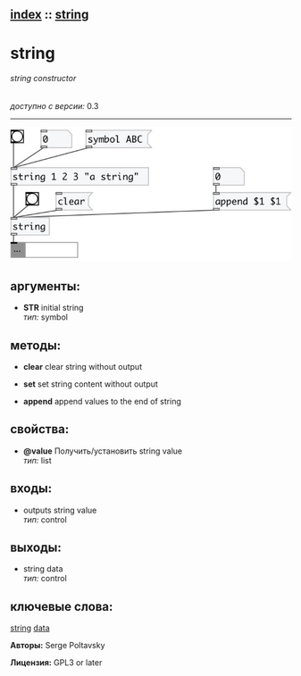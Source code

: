 [index](index.html) :: [string](category_string.html)
---

# string

###### string constructor

*доступно с версии:* 0.3

---




[![example](../examples/img/string.jpg)](../examples/pd/string.pd)



## аргументы:

* **STR**
initial string<br>
_тип:_ symbol<br>



## методы:

* **clear**
clear string without output<br>

* **set**
set string content without output<br>

* **append**
append values to the end of string<br>




## свойства:

* **@value** 
Получить/установить string value<br>
_тип:_ list<br>



## входы:

* outputs string value<br>
_тип:_ control



## выходы:

* string data<br>
_тип:_ control



## ключевые слова:

[string](keywords/string.html)
[data](keywords/data.html)






**Авторы:** Serge Poltavsky




**Лицензия:** GPL3 or later





